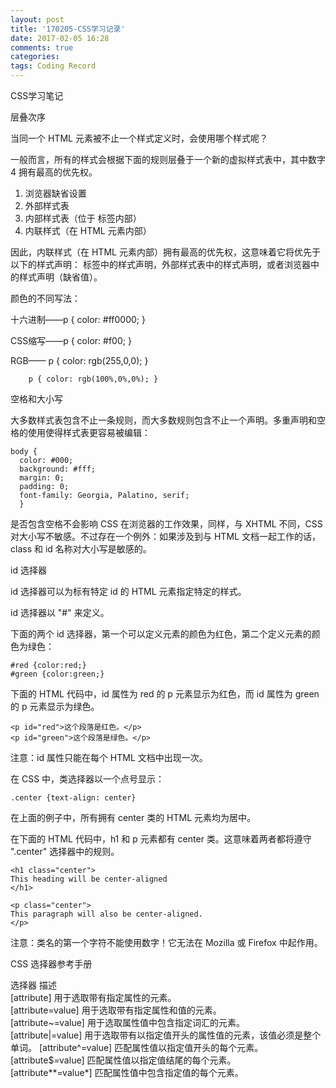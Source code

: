 ```yaml
---
layout: post
title: '170205-CSS学习记录'
date: 2017-02-05 16:28
comments: true
categories:  
tags: Coding Record
---
```

CSS学习笔记

层叠次序

当同一个 HTML 元素被不止一个样式定义时，会使用哪个样式呢？

一般而言，所有的样式会根据下面的规则层叠于一个新的虚拟样式表中，其中数字 4 拥有最高的优先权。

1. 浏览器缺省设置
2. 外部样式表
3. 内部样式表（位于 <head> 标签内部）
4. 内联样式（在 HTML 元素内部）

因此，内联样式（在 HTML 元素内部）拥有最高的优先权，这意味着它将优先于以下的样式声明：<head> 标签中的样式声明，外部样式表中的样式声明，或者浏览器中的样式声明（缺省值）。







颜色的不同写法：

十六进制——p { color: #ff0000; }

CSS缩写——p { color: #f00; }

RGB—— p { color: rgb(255,0,0); }

		p { color: rgb(100%,0%,0%); }



空格和大小写

大多数样式表包含不止一条规则，而大多数规则包含不止一个声明。多重声明和空格的使用使得样式表更容易被编辑：

    body {
      color: #000;
      background: #fff;
      margin: 0;
      padding: 0;
      font-family: Georgia, Palatino, serif;
      }

是否包含空格不会影响 CSS 在浏览器的工作效果，同样，与 XHTML 不同，CSS 对大小写不敏感。不过存在一个例外：如果涉及到与 HTML 文档一起工作的话，class 和 id 名称对大小写是敏感的。



id 选择器

id 选择器可以为标有特定 id 的 HTML 元素指定特定的样式。

id 选择器以 "#" 来定义。

下面的两个 id 选择器，第一个可以定义元素的颜色为红色，第二个定义元素的颜色为绿色：

    #red {color:red;}
    #green {color:green;}

下面的 HTML 代码中，id 属性为 red 的 p 元素显示为红色，而 id 属性为 green 的 p 元素显示为绿色。

    <p id="red">这个段落是红色。</p>
    <p id="green">这个段落是绿色。</p>

注意：id 属性只能在每个 HTML 文档中出现一次。



在 CSS 中，类选择器以一个点号显示：

    .center {text-align: center}

在上面的例子中，所有拥有 center 类的 HTML 元素均为居中。

在下面的 HTML 代码中，h1 和 p 元素都有 center 类。这意味着两者都将遵守 ".center" 选择器中的规则。

    <h1 class="center">
    This heading will be center-aligned
    </h1>

    <p class="center">
    This paragraph will also be center-aligned.
    </p>

注意：类名的第一个字符不能使用数字！它无法在 Mozilla 或 Firefox 中起作用。



CSS 选择器参考手册

  选择器                 	描述                            
  [attribute]         	用于选取带有指定属性的元素。                
  [attribute=value]   	用于选取带有指定属性和值的元素。              
  [attribute~=value]  	用于选取属性值中包含指定词汇的元素。            
  [attribute\|=value] 	用于选取带有以指定值开头的属性值的元素，该值必须是整个单词。
  [attribute^=value]  	匹配属性值以指定值开头的每个元素。             
  [attribute$=value]  	匹配属性值以指定值结尾的每个元素。             
  [attribute**=value*]	匹配属性值中包含指定值的每个元素。             
